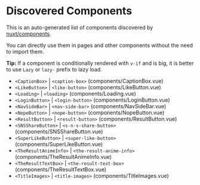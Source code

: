 # Discovered Components

This is an auto-generated list of components discovered by [nuxt/components](https://github.com/nuxt/components).

You can directly use them in pages and other components without the need to import them.

**Tip:** If a component is conditionally rendered with `v-if` and is big, it is better to use `Lazy` or `lazy-` prefix to lazy load.

- `<CaptionBox>` | `<caption-box>` (components/CaptionBox.vue)
- `<LikeButton>` | `<like-button>` (components/LikeButton.vue)
- `<Loading>` | `<loading>` (components/Loading.vue)
- `<LoginButton>` | `<login-button>` (components/LoginButton.vue)
- `<NavSideBar>` | `<nav-side-bar>` (components/NavSideBar.vue)
- `<NopeButton>` | `<nope-button>` (components/NopeButton.vue)
- `<ResultButton>` | `<result-button>` (components/ResultButton.vue)
- `<SNSShareButton>` | `<s-n-s-share-button>` (components/SNSShareButton.vue)
- `<SuperLikeButton>` | `<super-like-button>` (components/SuperLikeButton.vue)
- `<TheResultAnimeInfo>` | `<the-result-anime-info>` (components/TheResultAnimeInfo.vue)
- `<TheResultTextBox>` | `<the-result-text-box>` (components/TheResultTextBox.vue)
- `<TitleImages>` | `<title-images>` (components/TitleImages.vue)
